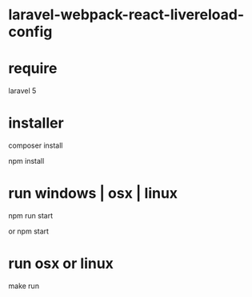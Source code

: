 # laravel-webpack-react-livereload-config
# require
laravel 5

# installer
composer install

npm install
# run windows | osx | linux
npm run start

or
npm start
# run osx or linux
make run
